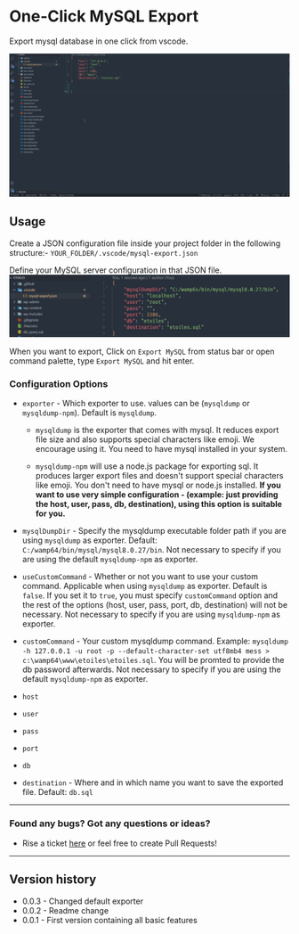 # One-Click MySQL Export

Export mysql database in one click from vscode.

![Demo of extension](images/preview.gif)

## Usage

Create a JSON configuration file inside your project folder in the following structure:-
`YOUR_FOLDER/.vscode/mysql-export.json`

Define your MySQL server configuration in that JSON file.
![JSON configuration file](images/jsonfile.jpg)

When you want to export, Click on `Export MySQL` from status bar or open command palette, type `Export MySQL` and hit enter.

### Configuration Options

- `exporter` - Which exporter to use. values can be (`mysqldump` or `mysqldump-npm`). Default is `mysqldump`.
        
  - `mysqldump` is the exporter that comes with mysql. It reduces export file size and also supports special characters like emoji. We encourage using it. You need to have mysql installed in your system.

  - `mysqldump-npm` will use a node.js package for exporting sql. It produces larger export files and doesn't support special characters like emoji. You don't need to have mysql or node.js installed. **If you want to use very simple configuration - (example: just providing the host, user, pass, db, destination), using this option is suitable for you.**

- `mysqlDumpDir` - Specify the mysqldump executable folder path if you are using `mysqldump` as exporter. Default: `C:/wamp64/bin/mysql/mysql8.0.27/bin`. Not necessary to specify if you are using the default `mysqldump-npm` as exporter.

- `useCustomCommand` - Whether or not you want to use your custom command. Applicable when using `mysqldump` as exporter. Default is `false`. If you set it to `true`, you must specify `customCommand` option and the rest of the options (host, user, pass, port, db, destination) will not be necessary. Not necessary to specify if you are using `mysqldump-npm` as exporter.

- `customCommand` - Your custom mysqldump command. Example: `mysqldump -h 127.0.0.1 -u root -p --default-character-set utf8mb4 mess > c:\wamp64\www\etoiles\etoiles.sql`. You will be promted to provide the db password afterwards. Not necessary to specify if you are using the default `mysqldump-npm` as exporter.


- `host`
- `user`
- `pass`
- `port`
- `db`

- `destination` - Where and in which name you want to save the exported file. Default: `db.sql`

---

### Found any bugs? Got any questions or ideas?

- Rise a ticket [here](https://github.com/MehbubRashid/vscode-one-click-mysql-export/issues) or feel free to create Pull Requests!
---

## Version history
- 0.0.3 - Changed default exporter
- 0.0.2 - Readme change
- 0.0.1 - First version containing all basic features
